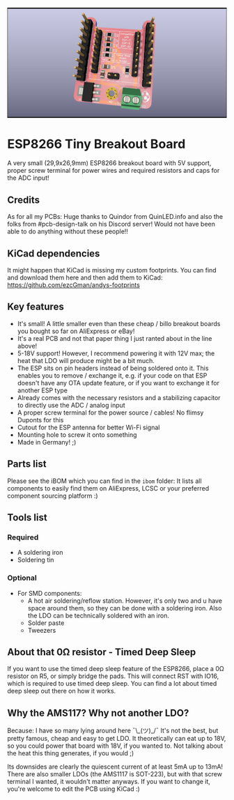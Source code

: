 ![The PCB](https://github.com/ezcGman/esp8266-tiny-breakout-board/blob/master/pictures/ESPBreakoutBoard-Min-Cutout-v4r3-render-front.png?raw=true)

# ESP8266 Tiny Breakout Board
A very small (29,9x26,9mm) ESP8266 breakout board with 5V support, proper screw terminal for power wires and required resistors and caps for the ADC input!

## Credits
As for all my PCBs: Huge thanks to Quindor from QuinLED.info and also the folks from #pcb-design-talk on his Discord server! Would not have been able to do anything without these people!!

## KiCad dependencies
It might happen that KiCad is missing my custom footprints. You can find and download them here and then add them to KiCad: https://github.com/ezcGman/andys-footprints

## Key features
- It's small! A little smaller even than these cheap / billo breakout boards you bought so far on AliExpress or eBay!
- It's a real PCB and not that paper thing I just ranted about in the line above!
- 5-18V support! However, I recommend powering it with 12V max; the heat that LDO will produce might be a bit much.
- The ESP sits on pin headers instead of being soldered onto it. This enables you to remove / exchange it, e.g. if your code on that ESP doesn't have any OTA update feature, or if you want to exchange it for another ESP type
- Already comes with the necessary resistors and a stabilizing capacitor to directly use the ADC / analog input 
- A proper screw terminal for the power source / cables! No flimsy Duponts for this
- Cutout for the ESP antenna for better Wi-Fi signal
- Mounting hole to screw it onto something
- Made in Germany! ;)

## Parts list
Please see the iBOM which you can find in the `ibom` folder: It lists all components to easily find them on AliExpress, LCSC or your preferred component sourcing platform :)

## Tools list
### Required
- A soldering iron
- Soldering tin

### Optional
- For SMD components:
  - A hot air soldering/reflow station. However, it's only two and u have space around them, so they can be done with a soldering iron. Also the LDO can be technically soldered with an iron.
  - Solder paste
  - Tweezers

## About that 0Ω resistor - Timed Deep Sleep
If you want to use the timed deep sleep feature of the ESP8266, place a 0Ω resistor on R5, or simply bridge the pads. This will connect RST with IO16, which is required to use timed deep sleep. You can find a lot about timed deep sleep out there on how it works.

## Why the AMS117? Why not another LDO?
Because: I have so many lying around here ¯\\_(ツ)\_/¯ It's not the best, but pretty famous, cheap and easy to get LDO. It theoretically can eat up to 18V, so you could power that board with 18V, if you wanted to. Not talking about the heat this thing generates, if you would ;)

Its downsides are clearly the quiescent current of at least 5mA up to 13mA! There are also smaller LDOs (the AMS1117 is SOT-223), but with that screw terminal I wanted, it wouldn't matter anyways.
If you want to change it, you're welcome to edit the PCB using KiCad :)
